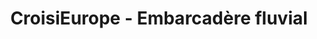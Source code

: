 ---
title: "CroisiEurope - Embarcadère fluvial"
url: /strasbourg/croisieurope-embarcadere-fluvial/
shop: agence de voyage
---